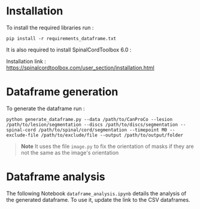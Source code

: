 # Installation

To install the required libraries run :

~~~
pip install -r requirements_dataframe.txt
~~~

It is also required to install SpinalCordToolbox 6.0 :

Installation link : https://spinalcordtoolbox.com/user_section/installation.html

# Dataframe generation

To generate the dataframe run :

~~~
python generate_dataframe.py --data /path/to/CanProCo --lesion /path/to/lesion/segmentation --discs /path/to/discs/segmentation --spinal-cord /path/to/spinal/cord/segmentation --timepoint M0 --exclude-file /path/to/exclude/file --output /path/to/output/folder
~~~

> **Note**
> It uses the file `image.py` to fix the orientation of masks if they are not the same as the image's orientation

# Dataframe analysis

The following Notebook `dataframe_analysis.ipynb` details the analysis of the generated dataframe. To use it, update the link to the CSV dataframes. 
